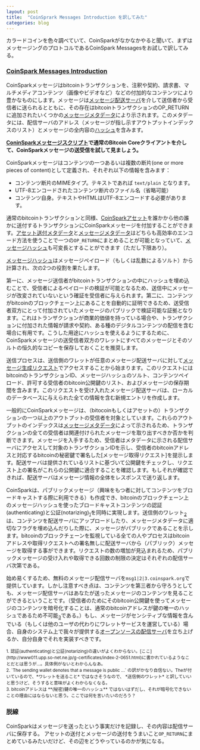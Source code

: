 ```yaml
---
layout: post
title:  "CoinSprark Messages Introduction を訳してみた"
categories: blog
---
```

カラードコインを色々調べていて、CoinSparkがなかなかやると聞いて、まずはメッセージングのプロトコルであるCoinSpark Messagesをお試しで訳してみる。

### [CoinSpark Messages Introduction](http://coinspark.org/developers/messages-introduction/)

CoinSparkメッセージはbitcoinトランザクションを、注釈や契約、請求書、マルチメディアコンテンツ（画像やビデオなど）などの付加的なコンテンツにより豊かなものにします。メッセージは[メッセージ配送サーバ](#)を介して送信者から受信者に送られるとともに、その存在はbitcoinトランザクションのOP_RETURNに追加されたいくつかの[メッセージメタデータ](#)により示されます。このメタデータには、配信サーバのアドレス（メッセージが指し示すアウトプットインデックスのリスト）とメッセージの全内容の[ハッシュ](#)を含みます。

**[ConinSparkメッセージスクリプト](#)で通常のBitcoin Coreクライアントを介して、CoinSparkメッセージの送受信を試して見ましょう。**

CoinSparkメッセージはコンテンツの一つあるいは複数の断片(one or more pieces of content)として定義され、それぞれ以下の情報を含みます：

* コンテンツ断片のMIMEタイプ。テキストであれば `text/plain` となります。
* UTF-8エンコードされたコンテンツ断片のファイル名（省略可能）
* コンテンツ自身。テキストやHTMLはUTF-8エンコードする必要があります。

通常のbitcoinトランザクションと同様、[CoinSparkアセット](#)を誰かから他の誰かに送付するトランザクションにCoinSparkメッセージを付加することができます。[アセット送付メタデータ](#)と[メッセージメタデータ](#)はどちらも高効率のエンコード方法を使うことで一つの`OP_RETURN`にまとめることが可能となっていて、[メッセージハッシュ](#)も可変長とすることができます（ただし下限あり）。

[メッセージハッシュ](#)はメッセージペイロード（もしくは乱数によるソルト）から計算され、次の2つの役割を果たします。

第一に、メッセージ送信者がbitcoinトランザクションの中にハッシュを埋め込むことで、受信者によるペイロードの検証が可能となるため、送信中にメッセージが改変されていないという確証を受信者に与えられます。第二に、コンテンツがbitcoinのブロックチェーン上にあることを自動的に証明できるため、送受信者双方にとって付加されていたメッセージのパブリックで検証可能な証拠となります。これはトランザクションが商業的価値を持っている場合や、トランザクションに付加された情報が請求や契約、ある種のデジタルコンテンツの配信を含む場合に有用です。こうした用途にハッシュを使えるようにするために、CoinSparkメッセージの送受信者双方のワレットにすべてのメッセージとそのソルトの恒久的なコピーを保存しておくことを推奨します。

送信プロセスは、送信側のワレットが任意のメッセージ配送サーバに対して[メッセージ生成リクエスト](#)でアクセスすることから始まります。このリクエストにはbitcoinのトランザクションID、メッセージハッシュのソルト、コンテンツペイロード、許可する受信者のbitcoin公開鍵のリスト、およびメッセージの保存期間を含みます。このリクエストを受け入れたメッセージ配送サーバは、ローカルのデータベースに与えられた全ての情報を含む新規エントリを作成します。

一般的にCoinSparkメッセージは、（bitocoinもしくはアセットの）トランザクションの一つ以上のアウトプットの受信者を対象としています。これらのアウトプットのインデックスは[メッセージメタデータ](#)によって示されるため、トランザクションの全ての受信者は関連付けられたメッセージを取り出すべきか否かを判断できます。メッセージを入手するため、受信者はメタデータに示される配信サーバにアクセスして対象のトランザクションIDを示し、受信者のbitcoinアドレスと対応するbitcoinの秘密鍵で署名した[メッセージ取得リクエスト]を提示します。配送サーバは提供されているリストに基づいて公開鍵をチェックし、リクエスト上の署名がこれらの公開鍵に適合することを確認します。もしそれが確認できれば、配送サーバはメッセージ情報の全体をレスポンスで送り返します。

CoinSparkは、パブリックメッセージ（興味をもつ者に対してコンテンツをブロードキャストする際に利用できる）も作成でき、bitcoinのブロックチェーン上のメッセージハッシュを使ったブロードキャストコンテンツの認証(authenticating)と公証(notarizing)<sub>[1](#1)</sub>を同時に実現します。送信側のワレット<sub>[2](#2)</sub>は、コンテンツを配送サーバにアップロードしたり、メッセージメタデータに適切なフラグを埋め込んだりした際に、メッセージがパブリックであることを示します。bitcoinのブロックチェーンを監視している全ての人やプロセスはbitcoinアドレスや取得リクエストへの署名無しに配送サーバから（パブリック）メッセージを取得する事ができます。リクエストの数の増加が見込まれるため、パブリックメッセージの受け入れや取得できる回数の制限の決定はそれぞれの配信サーバ次第である。

始め易くするため、無料のメッセージ配信サーバを`msg1|2|3.coinspark.org`で提供しています。しかし注意すべき点は、コンテンツを第三者から守ろうとしても、メッセージ配信サーバはあなたが送ったメッセージのコンテンツを見ることができるということです。（受信者のためにそのbitcoin公開鍵を使ってメッセージのコンテンツを暗号化することは、通常のbitcoinアドレスが鍵の唯一のハッシュであるため不可能<sub>[3](#3)</sub>である。）もし、メッセージがセンシティブな情報を含んでいる（もしくは他のユーザの代わりにワレットサービスを運営している）場合、自身のシステム上で我々が提供する[オープンソースの配信サーバ](#)を立ち上げるか、自分自身でそれを実装すべきです。

<small>
<a name="1">1.</a> 認証(authenticating)と公証(notarizing)の違いがよくわからない。[ここ](http://www011.upp.so-net.ne.jp/g-certificates/index-2-0651.html)に書かれているようなことだとは思うが…。具体例がないとわからんなあ。<br>
<a name="2">2.</a> `The sending wallet denotes that a message is public ...` の訳がかなり自信ない。Theが付いているので、*ワレットを送ること* ではなさそうなので、 *送信側のワレット* と訳していいと思うけど、そうすると意味がよくわからなくなる。<br>
<a name="3">3.</a> bitcoinアドレスは **(秘密)鍵の唯一のハッシュ** ではないはずだし、それが暗号化できないことの理由にはならないと思う。ここでは何を言いたいのだろう？<br>
</small>

### 脱線

CoinSparkはメッセージを送ったという事実だけを記録し、その内容は配信サーバに保存する。
アセットの送付とメッセージの送付をうまいこと`OP_RETURN`にまとめているみたいだけど、その辺をどうやっているのかが気になる。
